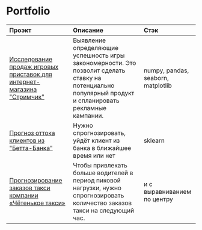 # Portfolio

| Проэкт                |     Описание           | Стэк                        |
| :-------------------- | :--------------------- |:---------------------------|
| [Исследование продаж игровых приставок для интернет-магазина "Стримчик"](https://github.com/elka6187/Portfolio/tree/main) | Выявление определяющие успешность игры закономерности. Это позволит сделать ставку на потенциально популярный продукт и спланировать рекламные кампании. | numpy, pandas, seaborn, matplotlib |
|  [Прогноз оттока клиентов из "Бетта-Банка"](https://github.com/elka6187/Portfolio/tree/main) |Нужно спрогнозировать, уйдёт клиент из банка в ближайшее время или нет | sklearn|
| [Прогнозирование заказов такси компании «Чётенькое такси»](https://github.com/elka6187/Portfolio/tree/main/Прогноз%20заказов%20такси) | Чтобы привлекать больше водителей в период пиковой нагрузки, нужно спрогнозировать количество заказов такси на следующий час. | и с выравниванием по центру |
